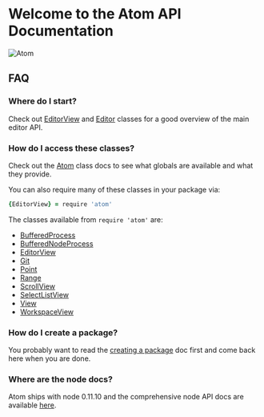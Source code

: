 # Welcome to the Atom API Documentation

![Atom](http://i.imgur.com/OrTvUAD.png)

## FAQ

### Where do I start?

Check out [EditorView][EditorView] and [Editor][Editor] classes for a good
overview of the main editor API.

### How do I access these classes?

Check out the [Atom][Atom] class docs to see what globals are available and
what they provide.

You can also require many of these classes in your package via:

```coffee
{EditorView} = require 'atom'
```

The classes available from `require 'atom'` are:
  * [BufferedProcess][BufferedProcess]
  * [BufferedNodeProcess][BufferedNodeProcess]
  * [EditorView][EditorView]
  * [Git][Git]
  * [Point][Point]
  * [Range][Range]
  * [ScrollView][ScrollView]
  * [SelectListView][SelectListView]
  * [View][View]
  * [WorkspaceView][WorkspaceView]

### How do I create a package?

You probably want to read the [creating a package][creating-a-package]
doc first and come back here when you are done.

### Where are the node docs?

Atom ships with node 0.11.10 and the comprehensive node API docs are available
[here][node-docs].

[Atom]: ../classes/Atom.html
[BufferedProcess]: ../classes/BufferedProcess.html
[BufferedNodeProcess]: ../classes/BufferedNodeProcess.html
[Editor]: ../classes/Editor.html
[EditorView]: ../classes/EditorView.html
[Git]: ../classes/Git.html
[Point]: ../classes/Point.html
[Range]: ../classes/Range.html
[ScrollView]: ../classes/ScrollView.html
[SelectListView]: ../classes/SelectListView.html
[View]: ../classes/View.html
[WorkspaceView]: ../classes/WorkspaceView.html
[creating-a-package]: https://www.atom.io/docs/latest/creating-a-package
[node-docs]: http://nodejs.org/docs/v0.11.10/api
